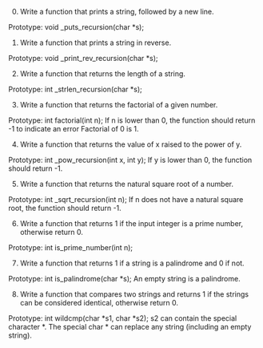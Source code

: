 0. Write a function that prints a string, followed by a new line.

Prototype: void _puts_recursion(char *s);

1. Write a function that prints a string in reverse.

Prototype: void _print_rev_recursion(char *s);

2. Write a function that returns the length of a string.

Prototype: int _strlen_recursion(char *s);

3. Write a function that returns the factorial of a given number.

Prototype: int factorial(int n);
If n is lower than 0, the function should return -1 to indicate an error
Factorial of 0 is 1.

4. Write a function that returns the value of x raised to the power of y.

Prototype: int _pow_recursion(int x, int y);
If y is lower than 0, the function should return -1.

5. Write a function that returns the natural square root of a number.

Prototype: int _sqrt_recursion(int n);
If n does not have a natural square root, the function should return -1.

6. Write a function that returns 1 if the input integer is a prime number, otherwise return 0.

Prototype: int is_prime_number(int n);

7. Write a function that returns 1 if a string is a palindrome and 0 if not.

Prototype: int is_palindrome(char *s);
An empty string is a palindrome.

8. Write a function that compares two strings and returns 1 if the strings can be considered identical, otherwise return 0.

Prototype: int wildcmp(char *s1, char *s2);
s2 can contain the special character *.
The special char * can replace any string (including an empty string).
